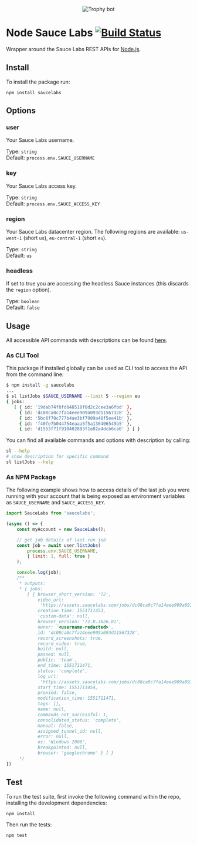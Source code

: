 <p align="center">
    <img src="./assets/trophy-bot.png" alt="Trophy bot" />
</p>

# Node Sauce Labs [![Build Status](https://travis-ci.org/saucelabs/node-saucelabs.svg?branch=master)](https://travis-ci.org/saucelabs/node-saucelabs)

Wrapper around the Sauce Labs REST APIs for [Node.js](http://nodejs.org/).

## Install

To install the package run:

```shell
npm install saucelabs
```

## Options

### user

Your Sauce Labs username.

Type: `string`<br>
Default: `process.env.SAUCE_USERNAME`

### key

Your Sauce Labs access key.

Type: `string`<br>
Default: `process.env.SAUCE_ACCESS_KEY`

### region

Your Sauce Labs datacenter region. The following regions are available: `us-west-1` (short `us`), `eu-central-1` (short `eu`).

Type: `string`<br>
Default: `us`

### headless

If set to true you are accessing the headless Sauce instances (this discards the `region` option).

Type: `boolean`<br>
Default: `false`

## Usage

All accessible API commands with descriptions can be found [here](docs/interface.md).

### As CLI Tool

This package if installed globally can be used as CLI tool to access the API from the command line:

```sh
$ npm install -g saucelabs
...
$ sl listJobs $SAUCE_USERNAME --limit 5 --region eu
{ jobs:
   [ { id: '19dab74f8fd848518f8d2c2cee3a6fbd' },
     { id: 'dc08ca0c7fa14eee909a093d11567328' },
     { id: '5bc6f70c777b4ae3bf7909a40f5ee41b' },
     { id: 'f40fe7b044754eaaa5f5a130406549b5' },
     { id: 'd1553f71f910402893f1e82a4dcb6ca6' } ] }
```

You can find all available commands and options with description by calling:

```sh
sl --help
# show description for specific command
sl listJobs --help
```

### As NPM Package

The following example shows how to access details of the last job you were running with your account that is being exposed as environment variables as `SAUCE_USERNAME` and `SAUCE_ACCESS_KEY`.

```js
import SauceLabs from 'saucelabs';

(async () => {
    const myAccount = new SauceLabs();

    // get job details of last run job
    const job = await user.listJobs(
        process.env.SAUCE_USERNAME,
        { limit: 1, full: true }
    );

    console.log(job);
    /**
     * outputs:
     * { jobs:
        [ { browser_short_version: '72',
            video_url:
             'https://assets.saucelabs.com/jobs/dc08ca0c7fa14eee909a093d11567328/video.flv',
            creation_time: 1551711453,
            'custom-data': null,
            browser_version: '72.0.3626.81',
            owner: '<username-redacted>',
            id: 'dc08ca0c7fa14eee909a093d11567328',
            record_screenshots: true,
            record_video: true,
            build: null,
            passed: null,
            public: 'team',
            end_time: 1551711471,
            status: 'complete',
            log_url:
             'https://assets.saucelabs.com/jobs/dc08ca0c7fa14eee909a093d11567328/selenium-server.log',
            start_time: 1551711454,
            proxied: false,
            modification_time: 1551711471,
            tags: [],
            name: null,
            commands_not_successful: 1,
            consolidated_status: 'complete',
            manual: false,
            assigned_tunnel_id: null,
            error: null,
            os: 'Windows 2008',
            breakpointed: null,
            browser: 'googlechrome' } ] }
     */
})
```

## Test

To run the test suite, first invoke the following command within the repo, installing the development dependencies:

```shell
npm install
```

Then run the tests:

```shell
npm test
```
